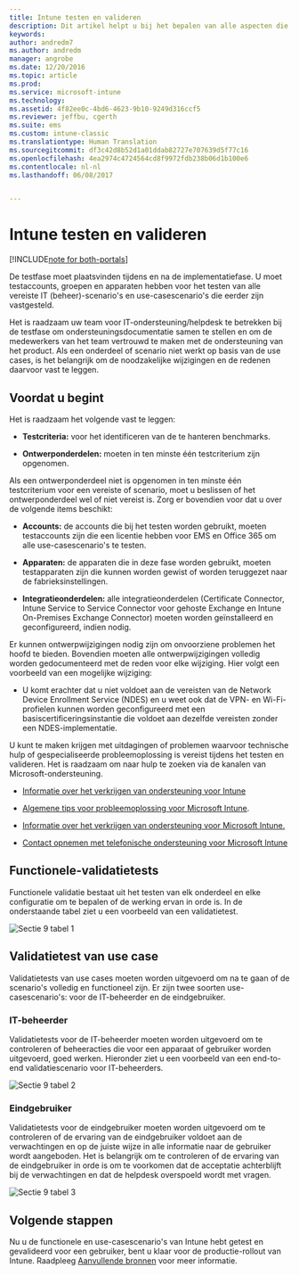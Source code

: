 ```yaml
---
title: Intune testen en valideren
description: Dit artikel helpt u bij het bepalen van alle aspecten die moeten worden overwogen bij het testen en valideren van een cloudoplossing met Intune in uw omgeving.
keywords: 
author: andredm7
ms.author: andredm
manager: angrobe
ms.date: 12/20/2016
ms.topic: article
ms.prod: 
ms.service: microsoft-intune
ms.technology: 
ms.assetid: 4f82ee0c-4bd6-4623-9b10-9249d316ccf5
ms.reviewer: jeffbu, cgerth
ms.suite: ems
ms.custom: intune-classic
ms.translationtype: Human Translation
ms.sourcegitcommit: df3c42d8b52d1a01ddab82727e707639d5f77c16
ms.openlocfilehash: 4ea2974c4724564cd8f9972fdb238b06d1b100e6
ms.contentlocale: nl-nl
ms.lasthandoff: 06/08/2017


---
```


# <a name="intune-testing-and-validation"></a>Intune testen en valideren

[!INCLUDE[note for both-portals](./includes/note-for-both-portals.md)]

De testfase moet plaatsvinden tijdens en na de implementatiefase. U moet testaccounts, groepen en apparaten hebben voor het testen van alle vereiste IT (beheer)-scenario's en use-casescenario's die eerder zijn vastgesteld.

Het is raadzaam uw team voor IT-ondersteuning/helpdesk te betrekken bij de testfase om ondersteuningsdocumentatie samen te stellen en om de medewerkers van het team vertrouwd te maken met de ondersteuning van het product. Als een onderdeel of scenario niet werkt op basis van de use cases, is het belangrijk om de noodzakelijke wijzigingen en de redenen daarvoor vast te leggen.

## <a name="before-you-begin"></a>Voordat u begint

Het is raadzaam het volgende vast te leggen:

-   **Testcriteria:** voor het identificeren van de te hanteren benchmarks.

-   **Ontwerponderdelen:** moeten in ten minste één testcriterium zijn opgenomen.

Als een ontwerponderdeel niet is opgenomen in ten minste één testcriterium voor een vereiste of scenario, moet u beslissen of het ontwerponderdeel wel of niet vereist is. Zorg er bovendien voor dat u over de volgende items beschikt:

-   **Accounts:** de accounts die bij het testen worden gebruikt, moeten testaccounts zijn die een licentie hebben voor EMS en Office 365 om alle use-casescenario's te testen.

-   **Apparaten:** de apparaten die in deze fase worden gebruikt, moeten testapparaten zijn die kunnen worden gewist of worden teruggezet naar de fabrieksinstellingen.

-   **Integratieonderdelen:** alle integratieonderdelen (Certificate Connector, Intune Service to Service Connector voor gehoste Exchange en Intune On-Premises Exchange Connector) moeten worden geïnstalleerd en geconfigureerd, indien nodig.

Er kunnen ontwerpwijzigingen nodig zijn om onvoorziene problemen het hoofd te bieden. Bovendien moeten alle ontwerpwijzigingen volledig worden gedocumenteerd met de reden voor elke wijziging. Hier volgt een voorbeeld van een mogelijke wijziging:

-   U komt erachter dat u niet voldoet aan de vereisten van de Network Device Enrollment Service (NDES) en u weet ook dat de VPN- en Wi-Fi-profielen kunnen worden geconfigureerd met een basiscertificeringsinstantie die voldoet aan dezelfde vereisten zonder een NDES-implementatie.

U kunt te maken krijgen met uitdagingen of problemen waarvoor technische hulp of gespecialiseerde probleemoplossing is vereist tijdens het testen en valideren. Het is raadzaam om naar hulp te zoeken via de kanalen van Microsoft-ondersteuning.

-   [Informatie over het verkrijgen van ondersteuning voor Intune](/intune-classic/troubleshoot/how-to-get-support-for-microsoft-intune)

-   [Algemene tips voor probleemoplossing voor Microsoft Intune](/intune-classic/troubleshoot/general-troubleshooting-tips-for-microsoft-intune).

-   [Informatie over het verkrijgen van ondersteuning voor Microsoft Intune.](/intune-classic/troubleshoot/how-to-get-support-for-microsoft-intune)

-   [Contact opnemen met telefonische ondersteuning voor Microsoft Intune](/intune-classic/troubleshoot/contact-assisted-phone-support-for-microsoft-intune)

## <a name="functional-validation-testing"></a>Functionele-validatietests

Functionele validatie bestaat uit het testen van elk onderdeel en elke configuratie om te bepalen of de werking ervan in orde is. In de onderstaande tabel ziet u een voorbeeld van een validatietest.

![Sectie 9 tabel 1](./media/section-9-image-1-table.PNG)

## <a name="use-case-validation-testing"></a>Validatietest van use case

Validatietests van use cases moeten worden uitgevoerd om na te gaan of de scenario's volledig en functioneel zijn. Er zijn twee soorten use-casescenario's: voor de IT-beheerder en de eindgebruiker.

### <a name="it-admin"></a>IT-beheerder

Validatietests voor de IT-beheerder moeten worden uitgevoerd om te controleren of beheeracties die voor een apparaat of gebruiker worden uitgevoerd, goed werken. Hieronder ziet u een voorbeeld van een end-to-end validatiescenario voor IT-beheerders.

![Sectie 9 tabel 2](./media/section-9-image-2-table.PNG)

### <a name="end-user"></a>Eindgebruiker

Validatietests voor de eindgebruiker moeten worden uitgevoerd om te controleren of de ervaring van de eindgebruiker voldoet aan de verwachtingen en op de juiste wijze in alle informatie naar de gebruiker wordt aangeboden. Het is belangrijk om te controleren of de ervaring van de eindgebruiker in orde is om te voorkomen dat de acceptatie achterblijft bij de verwachtingen en dat de helpdesk overspoeld wordt met vragen.

![Sectie 9 tabel 3](./media/section-9-image-3-table.PNG)

## <a name="next-steps"></a>Volgende stappen

Nu u de functionele en use-casescenario's van Intune hebt getest en gevalideerd voor een gebruiker, bent u klaar voor de productie-rollout van Intune. Raadpleeg [Aanvullende bronnen](planning-guide-resources.md) voor meer informatie.

